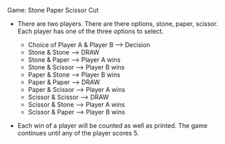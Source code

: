 Game: Stone Paper Scissor Cut

* There are two players. There are there options, stone, paper, scissor. Each player has one of the three options to select.
    * Choice of Player A & Player B --> Decision
    * Stone & Stone --> DRAW
    * Stone & Paper --> Player A wins
    * Stone & Scissor --> Player B wins
    * Paper & Stone --> Player B wins
    * Paper & Paper --> DRAW
    * Paper & Scissor --> Player A wins
    * Scissor & Scissor --> DRAW
    * Scissor & Stone --> Player A wins
    * Scissor & Paper --> Player B wins

* Each win of a player will be counted as well as printed. The game continues until any of the player scores 5.
